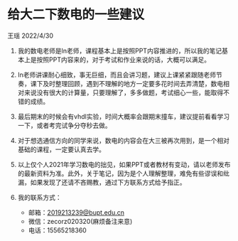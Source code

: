 # 给大二下数电的一些建议

王瑶 2022/4/30

1. 我的数电老师是ln老师，课程基本上是按照PPT内容推进的，所以我的笔记基本上是按照PPT内容来的，对于考试和作业来说的话，大概可以满足。

2. ln老师讲课耐心细致，事无巨细，而且会讲习题，建议上课紧紧跟随老师节奏，课下及时整理回顾，遇到不理解的地方一定要多花时间去弄清楚，数电相对来说没有很大的计算量，只要理解了，多多做题，考试细心一些，能取得不错的成绩。

3. 最后期末的时候会有vhdl实验，时间大概率会跟期末撞车，建议提前看看学习一下，或者考完试争分夺秒去做。
4. 对于想选通信方向的同学来说，数电的内容会在大三被再次用到，是一个相对基础的课程，一定要认真去学。
5. 以上仅个人2021年学习数电的拙见，如果PPT或者教材有变动，请以老师发布的最新资料为准。此外，关于笔记，因为是个人理解整理，难免有些谬误和纰漏，如果发现了还请不吝赐教，通过下方联系方式给予指正。
6. 我的联系方式：
   - 邮箱：2019213239@bupt.edu.cn
   - 微信：zecorz020320(麻烦备注来意)
   - 电话：15565218360